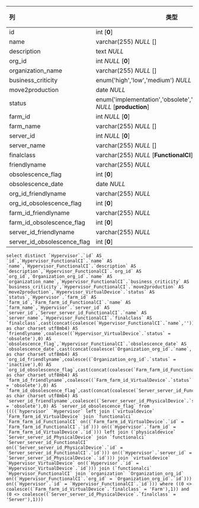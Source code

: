 | 列                          | 类型                                                         | 注释 |
| :-------------------------- | ------------------------------------------------------------ | ---- |
| id                          | int [**0**]                                                  |      |
| name                        | varchar(255) *NULL* []                                       |      |
| description                 | text *NULL*                                                  |      |
| org_id                      | int *NULL* [**0**]                                           |      |
| organization_name           | varchar(255) *NULL* []                                       |      |
| business_criticity          | enum('high','low','medium') *NULL* [**low**]                 |      |
| move2production             | date *NULL*                                                  |      |
| status                      | enum('implementation','obsolete','production','stock') *NULL* [**production**] |      |
| farm_id                     | int *NULL* [**0**]                                           |      |
| farm_name                   | varchar(255) *NULL* []                                       |      |
| server_id                   | int *NULL* [**0**]                                           |      |
| server_name                 | varchar(255) *NULL* []                                       |      |
| finalclass                  | varchar(255) *NULL* [**FunctionalCI**]                       |      |
| friendlyname                | varchar(255) *NULL*                                          |      |
| obsolescence_flag           | int [**0**]                                                  |      |
| obsolescence_date           | date *NULL*                                                  |      |
| org_id_friendlyname         | varchar(255) *NULL*                                          |      |
| org_id_obsolescence_flag    | int [**0**]                                                  |      |
| farm_id_friendlyname        | varchar(255) *NULL*                                          |      |
| farm_id_obsolescence_flag   | int [**0**]                                                  |      |
| server_id_friendlyname      | varchar(255) *NULL*                                          |      |
| server_id_obsolescence_flag | int [**0**]                                                  |      |

```
select distinct `Hypervisor`.`id` AS `id`,`Hypervisor_FunctionalCI`.`name` AS `name`,`Hypervisor_FunctionalCI`.`description` AS `description`,`Hypervisor_FunctionalCI`.`org_id` AS `org_id`,`Organization_org_id`.`name` AS `organization_name`,`Hypervisor_FunctionalCI`.`business_criticity` AS `business_criticity`,`Hypervisor_FunctionalCI`.`move2production` AS `move2production`,`Hypervisor_VirtualDevice`.`status` AS `status`,`Hypervisor`.`farm_id` AS `farm_id`,`Farm_farm_id_FunctionalCI`.`name` AS `farm_name`,`Hypervisor`.`server_id` AS `server_id`,`Server_server_id_FunctionalCI`.`name` AS `server_name`,`Hypervisor_FunctionalCI`.`finalclass` AS `finalclass`,cast(concat(coalesce(`Hypervisor_FunctionalCI`.`name`,'')) as char charset utf8mb4) AS `friendlyname`,coalesce((`Hypervisor_VirtualDevice`.`status` = 'obsolete'),0) AS `obsolescence_flag`,`Hypervisor_FunctionalCI`.`obsolescence_date` AS `obsolescence_date`,cast(concat(coalesce(`Organization_org_id`.`name`,'')) as char charset utf8mb4) AS `org_id_friendlyname`,coalesce((`Organization_org_id`.`status` = 'inactive'),0) AS `org_id_obsolescence_flag`,cast(concat(coalesce(`Farm_farm_id_FunctionalCI`.`name`,'')) as char charset utf8mb4) AS `farm_id_friendlyname`,coalesce((`Farm_farm_id_VirtualDevice`.`status` = 'obsolete'),0) AS `farm_id_obsolescence_flag`,cast(concat(coalesce(`Server_server_id_FunctionalCI`.`name`,'')) as char charset utf8mb4) AS `server_id_friendlyname`,coalesce((`Server_server_id_PhysicalDevice`.`status` = 'obsolete'),0) AS `server_id_obsolescence_flag` from ((((`hypervisor` `Hypervisor` left join (`virtualdevice` `Farm_farm_id_VirtualDevice` join `functionalci` `Farm_farm_id_FunctionalCI` on((`Farm_farm_id_VirtualDevice`.`id` = `Farm_farm_id_FunctionalCI`.`id`))) on((`Hypervisor`.`farm_id` = `Farm_farm_id_VirtualDevice`.`id`))) left join (`physicaldevice` `Server_server_id_PhysicalDevice` join `functionalci` `Server_server_id_FunctionalCI` on((`Server_server_id_PhysicalDevice`.`id` = `Server_server_id_FunctionalCI`.`id`))) on((`Hypervisor`.`server_id` = `Server_server_id_PhysicalDevice`.`id`))) join `virtualdevice` `Hypervisor_VirtualDevice` on((`Hypervisor`.`id` = `Hypervisor_VirtualDevice`.`id`))) join (`functionalci` `Hypervisor_FunctionalCI` join `organization` `Organization_org_id` on((`Hypervisor_FunctionalCI`.`org_id` = `Organization_org_id`.`id`))) on((`Hypervisor`.`id` = `Hypervisor_FunctionalCI`.`id`))) where ((0 <> coalesce((`Farm_farm_id_VirtualDevice`.`finalclass` = 'Farm'),1)) and (0 <> coalesce((`Server_server_id_PhysicalDevice`.`finalclass` = 'Server'),1)))
```

